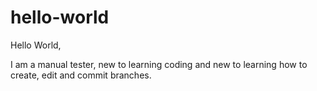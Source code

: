 # hello-world

Hello World,

I am a manual tester, new to learning coding and new to learning how to create, edit and commit branches.
